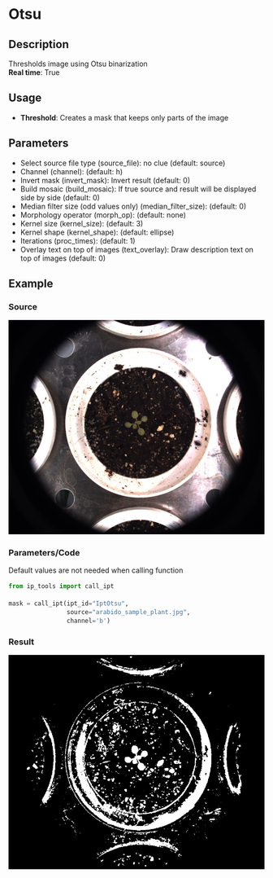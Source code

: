 # Otsu
## Description
Thresholds image using Otsu binarization<br>**Real time**: True
## Usage
- **Threshold**: Creates a mask that keeps only parts of the image
## Parameters
- Select source file type (source_file): no clue (default: source)
- Channel (channel):  (default: h)
- Invert mask (invert_mask): Invert result (default: 0)
- Build mosaic (build_mosaic): If true source and result will be displayed side by side (default: 0)
- Median filter size (odd values only) (median_filter_size):  (default: 0)
- Morphology operator (morph_op):  (default: none)
- Kernel size (kernel_size):  (default: 3)
- Kernel shape (kernel_shape):  (default: ellipse)
- Iterations (proc_times):  (default: 1)
- Overlay text on top of images (text_overlay): Draw description text on top of images (default: 0)
## Example
### Source
![Source image](images/arabido_sample_plant.jpg)

### Parameters/Code
Default values are not needed when calling function
```python
from ip_tools import call_ipt

mask = call_ipt(ipt_id="IptOtsu",
                source="arabido_sample_plant.jpg",
                channel='b')
```
### Result
![Result image](images/ipt_Otsu.jpg)
